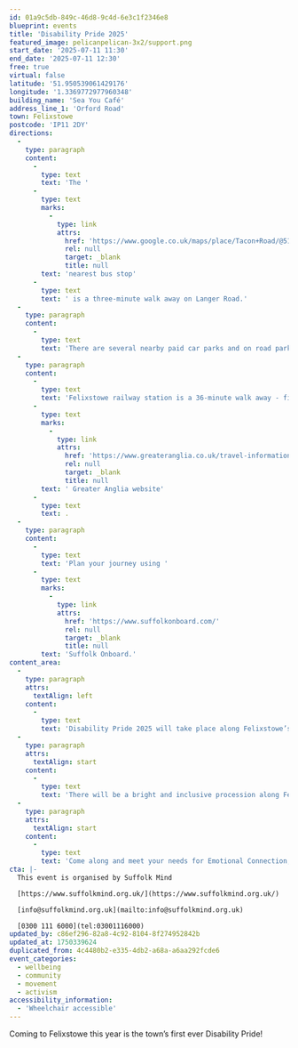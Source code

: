 ```yaml
---
id: 01a9c5db-849c-46d8-9c4d-6e3c1f2346e8
blueprint: events
title: 'Disability Pride 2025'
featured_image: pelicanpelican-3x2/support.png
start_date: '2025-07-11 11:30'
end_date: '2025-07-11 12:30'
free: true
virtual: false
latitude: '51.950539061429176'
longitude: '1.3369772977960348'
building_name: 'Sea You Café'
address_line_1: 'Orford Road'
town: Felixstowe
postcode: 'IP11 2DY'
directions:
  -
    type: paragraph
    content:
      -
        type: text
        text: 'The '
      -
        type: text
        marks:
          -
            type: link
            attrs:
              href: 'https://www.google.co.uk/maps/place/Tacon+Road/@51.9507926,1.3353397,18.25z/data=!4m14!1m7!3m6!1s0x47d9773fbb6de5bd:0x17fe199709f75946!2sSea+You!8m2!3d51.9504399!4d1.3369773!16s%2Fg%2F11n2zg2rfc!3m5!1s0x47d97769ed6f7b5b:0x4fa117255b194086!8m2!3d51.951675!4d1.335341!16s%2Fg%2F1q67pws3m?entry=ttu&g_ep=EgoyMDI1MDYxNi4wIKXMDSoASAFQAw%3D%3D'
              rel: null
              target: _blank
              title: null
        text: 'nearest bus stop'
      -
        type: text
        text: ' is a three-minute walk away on Langer Road.'
  -
    type: paragraph
    content:
      -
        type: text
        text: 'There are several nearby paid car parks and on road parking.'
  -
    type: paragraph
    content:
      -
        type: text
        text: 'Felixstowe railway station is a 36-minute walk away - find up to date train times on the'
      -
        type: text
        marks:
          -
            type: link
            attrs:
              href: 'https://www.greateranglia.co.uk/travel-information/station-information/flx'
              rel: null
              target: _blank
              title: null
        text: ' Greater Anglia website'
      -
        type: text
        text: .
  -
    type: paragraph
    content:
      -
        type: text
        text: 'Plan your journey using '
      -
        type: text
        marks:
          -
            type: link
            attrs:
              href: 'https://www.suffolkonboard.com/'
              rel: null
              target: _blank
              title: null
        text: 'Suffolk Onboard.'
content_area:
  -
    type: paragraph
    attrs:
      textAlign: left
    content:
      -
        type: text
        text: 'Disability Pride 2025 will take place along Felixstowe’s beautiful seafront and is open to individuals of all abilities, including families, carers and schools.'
  -
    type: paragraph
    attrs:
      textAlign: start
    content:
      -
        type: text
        text: 'There will be a bright and inclusive procession along Felixstowe seafront, plus an exhibition, stalls and performances at Felixstowe Leisure Centre. Suffolk Mind is delighted to be a charity beneficiary of this exciting and trail-blazing event.'
  -
    type: paragraph
    attrs:
      textAlign: start
    content:
      -
        type: text
        text: 'Come along and meet your needs for Emotional Connection, Community, Status, Attention, Meaning & Purpose, Achievement and many more!'
cta: |-
  This event is organised by Suffolk Mind

  [https://www.suffolkmind.org.uk/](https://www.suffolkmind.org.uk/) 

  [info@suffolkmind.org.uk](mailto:info@suffolkmind.org.uk)

  [0300 111 6000](tel:03001116000)
updated_by: c86ef296-82a8-4c92-8104-8f274952842b
updated_at: 1750339624
duplicated_from: 4c4480b2-e335-4db2-a68a-a6aa292fcde6
event_categories:
  - wellbeing
  - community
  - movement
  - activism
accessibility_information:
  - 'Wheelchair accessible'
---
```

Coming to Felixstowe this year is the town’s first ever Disability Pride!